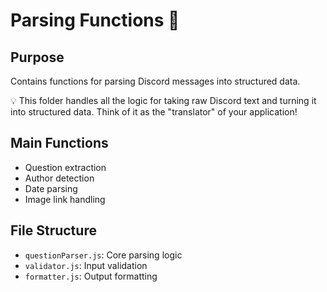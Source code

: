 # Parsing Functions 📝

## Purpose
Contains functions for parsing Discord messages into structured data.

💡 This folder handles all the logic for taking raw Discord text and turning it into structured data. Think of it as the "translator" of your application!
## Main Functions
- Question extraction
- Author detection
- Date parsing
- Image link handling

## File Structure
- `questionParser.js`: Core parsing logic
- `validator.js`: Input validation
- `formatter.js`: Output formatting
